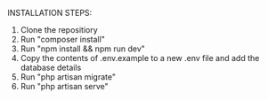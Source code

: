 INSTALLATION STEPS:
1. Clone the repositiory
2. Run "composer install"
3. Run "npm install && npm run dev"
4. Copy the contents of .env.example to a new .env file and add the database details
5. Run "php artisan migrate"
6. Run "php artisan serve"
